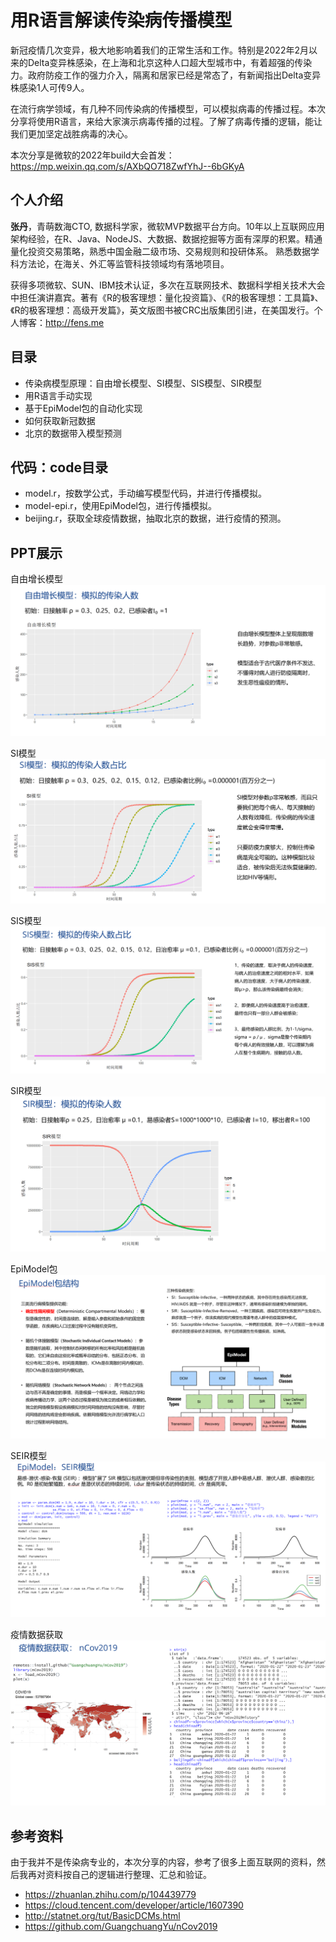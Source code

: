 # 用R语言解读传染病传播模型

新冠疫情几次变异，极大地影响着我们的正常生活和工作。特别是2022年2月以来的Delta变异株感染，在上海和北京这种人口超大型城市中，有着超强的传染力。政府防疫工作的强力介入，隔离和居家已经是常态了，有新闻指出Delta变异株感染1人可传9人。

在流行病学领域，有几种不同传染病的传播模型，可以模拟病毒的传播过程。本次分享将使用R语言，来给大家演示病毒传播的过程。了解了病毒传播的逻辑，能让我们更加坚定战胜病毒的决心。

本次分享是微软的2022年build大会首发：https://mp.weixin.qq.com/s/AXbQO718ZwfYhJ--6bGKyA

## 个人介绍

<b>张丹</b>，青萌数海CTO, 数据科学家，微软MVP数据平台方向。10年以上互联网应用架构经验，在R、Java、NodeJS、大数据、数据挖掘等方面有深厚的积累。精通量化投资交易策略，熟悉中国金融二级市场、交易规则和投研体系。 熟悉数据学科方法论，在海关、外汇等监管科技领域均有落地项目。

获得多项微软、SUN、IBM技术认证，多次在互联网技术、数据科学相关技术大会中担任演讲嘉宾。著有《R的极客理想：量化投资篇》、《R的极客理想：工具篇》、《R的极客理想：高级开发篇》，英文版图书被CRC出版集团引进，在美国发行。个人博客：http://fens.me 


## 目录

+ 传染病模型原理：自由增长模型、SI模型、SIS模型、SIR模型
+ 用R语言手动实现
+ 基于EpiModel包的自动化实现
+ 如何获取新冠数据
+ 北京的数据带入模型预测

## 代码：code目录

+ model.r，按数学公式，手动编写模型代码，并进行传播模拟。
+ model-epi.r，使用EpiModel包，进行传播模拟。
+ beijing.r，获取全球疫情数据，抽取北京的数据，进行疫情的预测。


## PPT展示

自由增长模型
![](./image/01.png)

SI模型
![](./image/02.png)

SIS模型
![](./image/03.png)

SIR模型
![](./image/04.png)

EpiModel包
![](./image/05.png)

SEIR模型
![](./image/06.png)

疫情数据获取
![](./image/07.png)

## 参考资料

由于我并不是传染病专业的，本次分享的内容，参考了很多上面互联网的资料，然后我再对资料按自己的逻辑进行整理、汇总和验证。

+ https://zhuanlan.zhihu.com/p/104439779
+ https://cloud.tencent.com/developer/article/1607390
+ http://statnet.org/tut/BasicDCMs.html
+ https://github.com/GuangchuangYu/nCov2019




